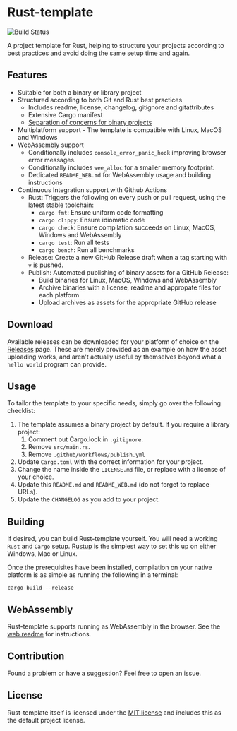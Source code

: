 # Rust-template

![Build Status](https://github.com/zaszi/rust-template/workflows/Rust/badge.svg)

A project template for Rust, helping to structure your projects according to best practices and avoid doing the same setup time and again.

## Features

- Suitable for both a binary or library project
- Structured according to both Git and Rust best practices
  - Includes readme, license, changelog, gitignore and gitattributes
  - Extensive Cargo manifest
  - [Separation of concerns for binary projects](https://doc.rust-lang.org/stable/book/ch12-03-improving-error-handling-and-modularity.html?highlight=separation,concerns#separation-of-concerns-for-binary-projects)
- Multiplatform support - The template is compatible with Linux, MacOS and Windows
- WebAssembly support
  - Conditionally includes `console_error_panic_hook` improving browser error messages.
  - Conditionally includes `wee_alloc` for a smaller memory footprint.
  - Dedicated `README_WEB.md` for WebAssembly usage and building instructions
- Continuous Integration support with Github Actions
  - Rust: Triggers the following on every push or pull request, using the latest stable toolchain:
    - `cargo fmt`: Ensure uniform code formatting
    - `cargo clippy`: Ensure idiomatic code
    - `cargo check`: Ensure compilation succeeds on Linux, MacOS, Windows and WebAssembly
    - `cargo test`: Run all tests
    - `cargo bench`: Run all benchmarks
  - Release: Create a new GitHub Release draft when a tag starting with `v` is pushed.
  - Publish: Automated publishing of binary assets for a GitHub Release:
    - Build binaries for Linux, MacOS, Windows and WebAssembly
    - Archive binaries with a license, readme and appropate files for each platform
    - Upload archives as assets for the appropriate GitHub release

## Download

Available releases can be downloaded for your platform of choice on the [Releases](https://github.com/zaszi/rust-template/releases) page. These are merely provided as an example on how the asset uploading works, and aren't actually useful by themselves beyond what a `hello world` program can provide.

## Usage

To tailor the template to your specific needs, simply go over the following
checklist:

1. The template assumes a binary project by default. If you require a library project:
   1. Comment out Cargo.lock in `.gitignore`.
   1. Remove `src/main.rs`.
   1. Remove `.github/workflows/publish.yml`
1. Update `Cargo.toml` with the correct information for your project.
1. Change the name inside the `LICENSE.md` file, or replace with a license of your choice.
1. Update this `README.md` and `README_WEB.md` (do not forget to replace URLs).
1. Update the `CHANGELOG` as you add to your project.

## Building

If desired, you can build Rust-template yourself. You will need a working `Rust` and `Cargo` setup. [Rustup](https://rustup.rs/) is the simplest way to set this up on either Windows, Mac or Linux.

Once the prerequisites have been installed, compilation on your native platform is as simple as running the following in a terminal:

```
cargo build --release
```

## WebAssembly

Rust-template supports running as WebAssembly in the browser. See the [web readme](https://github.com/zaszi/rust-template/blob/master/README_WEB.md) for instructions.

## Contribution

Found a problem or have a suggestion? Feel free to open an issue.

## License

Rust-template itself is licensed under the [MIT license](https://github.com/zaszi/rust-template/blob/master/LICENSE.md) and includes this as the default project license.
